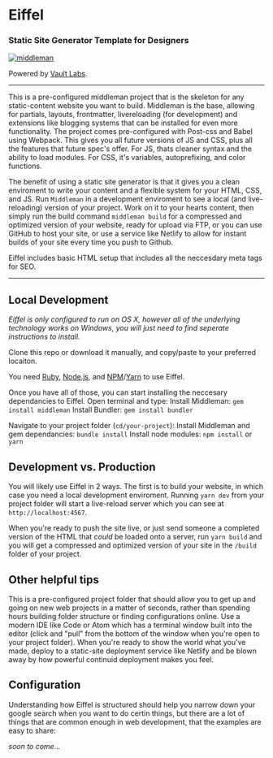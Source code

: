 # Eiffel

### Static Site Generator Template for Designers

[![middleman](https://badge.fury.io/js/middleman.svg)](https://badge.fury.io/js/middleman)

Powered by [Vault Labs](https://vaultlabs.co).

***

This is a pre-configured middleman project that is the skeleton for any static-content website you want to build. Middleman is the base, allowing for partials, layouts, frontmatter, livereloading (for development) and extensions like blogging systems that can be installed for even more functionality. The project comes pre-configured with Post-css and Babel using Webpack. This gives you all future versions of JS and CSS, plus all the features that future spec's offer. For JS, thats cleaner syntax and the ability to load modules. For CSS, it's variables, autoprefixing, and color functions.

The benefit of using a static site generator is that it gives you a clean enviroment to write your content and a flexible system for your HTML, CSS, and JS. Run `Middleman` in a development enviroment to see a local (and live-reloading) version of your project. Work on it to your hearts content, then simply run the build command `middleman build` for a compressed and optimized version of your website, ready for upload via FTP, or you can use GitHub to host your site, or use a service like Netlify to allow for instant builds of your site every time you push to Github.

Eiffel includes basic HTML setup that includes all the neccesdary meta tags for SEO.

***

## Local Development

_Eiffel is only configured to run on OS X, however all of the underlying technology works on Windows, you will just need to find seperate instructions to install._

Clone this repo or download it manually, and copy/paste to your preferred locaiton.

You need [Ruby](https://www.ruby-lang.org/en/downloads/), [Node.js](https://nodejs.org/en/), and [NPM](https://www.npmjs.com/)/[Yarn](https://yarnpkg.com/en/) to use Eiffel.

Once you have all of those, you can start installing the neccesary dependancies to Eiffel. Open terminal and type:
Install Middleman: `gem install middleman`
Install Bundler: `gem install bundler`

Navigate to your project folder (`cd/your-project`):
Install Middleman and gem dependancies: `bundle install`
Install node modules: `npm install` or `yarn`

## Development vs. Production
You will likely use Eiffel in 2 ways. The first is to build your website, in which case you need a local development enviroment. Running `yarn dev` from your project folder will start a live-reload server which you can see at `http://localhost:4567`.

When you're ready to push the site live, or just send someone a completed version of the HTML that _could_ be loaded onto a server, run `yarn build` and you will get a compressed and optimized version of your site in the `/build` folder of your project.


## Other helpful tips
This is a pre-configured project folder that should allow you to get up and going on new web projects in a matter of seconds, rather than spending hours building folder structure or finding configurations online. Use a modern IDE like Code or Atom which has a terminal window built into the editor (click and "pull" from the bottom of the window when you're open to your project folder). When you're ready to show the world what you've made, deploy to a static-site deployment service like Netlify and be blown away by how powerful continuid deployment makes you feel.


## Configuration
Understanding how Eiffel is structured should help you narrow down your google search when you want to do certin things, but there are a lot of things that are common enough in web development, that the examples are easy to share:

_soon to come..._